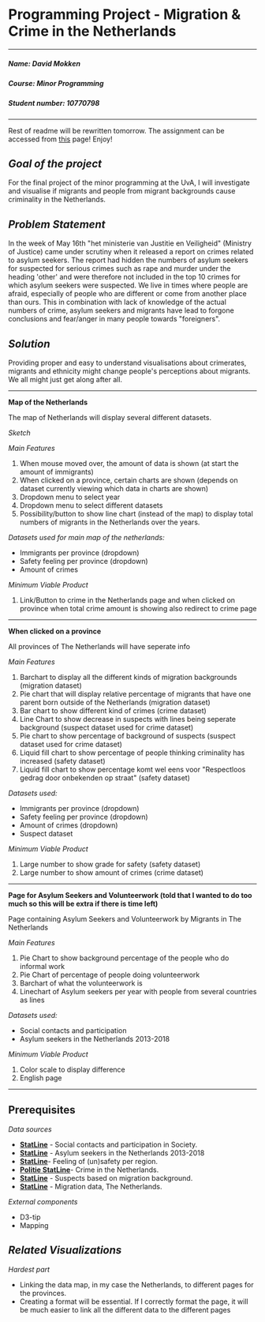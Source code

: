 # Programming Project - Migration & Crime in the Netherlands

---

##### ***Name***: David Mokken
##### ***Course***: Minor Programming
##### ***Student number***: 10770798

---
Rest of readme will be rewritten tomorrow.
The assignment can be accessed from [this](https://davidmokken.github.io/Project/index.html) page! Enjoy!

***__Goal of the project__***
---
For the final project of the minor programming at the UvA, I will investigate and visualise if migrants and people from migrant backgrounds cause criminality in the Netherlands.

***__Problem Statement__***
---
In the week of May 16th "het ministerie van Justitie en Veiligheid" (Ministry of Justice) came under scrutiny when it released a report on crimes related to asylum seekers. 
The report had hidden the numbers of asylum seekers for suspected for serious crimes such as rape and murder under the heading 'other' and were therefore not included in the top 10 crimes for which asylum seekers were suspected. 
We live in times where people are afraid, especially of people who are different or come from another place than ours.
This in combination with lack of knowledge of the actual numbers of crime, asylum seekers and migrants have lead to forgone conclusions and fear/anger in many people towards "foreigners". 

***__Solution__***
---
Providing proper and easy to understand visualisations about crimerates, migrants and ethnicity might change people's perceptions about migrants. We all might just get along after all.

---

**Map of the Netherlands**

The map of Netherlands will display several different datasets. 

*Sketch*

*Main Features*
1. When mouse moved over, the amount of data is shown (at start the amount of immigrants)
1. When clicked on a province, certain charts are shown (depends on dataset currently viewing which data in charts are shown)
1. Dropdown menu to select year
1. Dropdown menu to select different datasets
1. Possibility/button to show line chart (instead of the map) to display total numbers of migrants in the Netherlands over the years.


*Datasets used for main map of the netherlands:*
- Immigrants per province (dropdown)
- Safety feeling per province (dropdown)
- Amount of crimes

*Minimum Viable Product*
1. Link/Button to crime in the Netherlands page and when clicked on province when total crime amount is showing also redirect to crime page

---

**When clicked on a province**

All provinces of The Netherlands will have seperate info

*Main Features*
1. Barchart to display all the different kinds of migration backgrounds (migration dataset)
1. Pie chart that will display relative percentage of migrants that have one parent born outside of the Netherlands (migration dataset)
1. Bar chart to show different kind of crimes (crime dataset)
1. Line Chart to show decrease in suspects with lines being seperate background (suspect dataset used for crime dataset)
1. Pie chart to show percentage of background of suspects (suspect dataset used for crime dataset)
1. Liquid fill chart to show percentage of people thinking criminality has increased (safety dataset)
1. Liquid fill chart to show percentage komt wel eens voor "Respectloos gedrag door onbekenden op straat" (safety dataset)


*Datasets used:*
- Immigrants per province (dropdown)
- Safety feeling per province (dropdown)
- Amount of crimes (dropdown)
- Suspect dataset

*Minimum Viable Product*
1. Large number to show grade for safety (safety dataset)
1. Large number to show amount of crimes (crime dataset)

---

**Page for Asylum Seekers and Volunteerwork (told that I wanted to do too much so this will be extra if there is time left)**

Page containing Asylum Seekers and Volunteerwork by Migrants in The Netherlands

*Main Features*
1. Pie Chart to show background percentage of the people who do informal work
1. Pie Chart of percentage of people doing volunteerwork
1. Barchart of what the volunteerwork is
1. Linechart of Asylum seekers per year with people from several countries as lines

*Datasets used:*
- Social contacts and participation
- Asylum seekers in the Netherlands 2013-2018

*Minimum Viable Product*
1. Color scale to display difference
2. English page

---

__Prerequisites__
---

*Data sources*
- __[StatLine](https://opendata.cbs.nl/statline/#/CBS/nl/dataset/82249NED/table?ts=1558540015099)__ - Social contacts and participation in Society.
- __[StatLine](https://opendata.cbs.nl/statline/#/CBS/nl/dataset/83102NED/table?ts=1558540301270)__ - Asylum seekers in the Netherlands 2013-2018
- __[StatLine](https://opendata.cbs.nl/statline/#/CBS/nl/dataset/81877NED/table?ts=1558540316272)__- Feeling of (un)safety per region.
- __[Politie StatLine](https://data.politie.nl/#/Politie/nl/dataset/47013NED/table?ts=1558538256717)__- Crime in the Netherlands.
- __[StatLine](https://opendata.cbs.nl/statline/#/CBS/nl/dataset/81947NED/table?ts=1558540317309)__ - Suspects based on migration background.
- __[StatLine](https://opendata.cbs.nl/statline/#/CBS/nl/dataset/70072ned/table?ts=1558635886803)__ - Migration data, The Netherlands.

*External components*
- D3-tip
- Mapping

*Related Visualizations*
- 
*Hardest part*
- Linking the data map, in my case the Netherlands, to different pages for the provinces.
- Creating a format will be essential. If I correctly format the page, it will be much easier to link all the different data to the different pages
